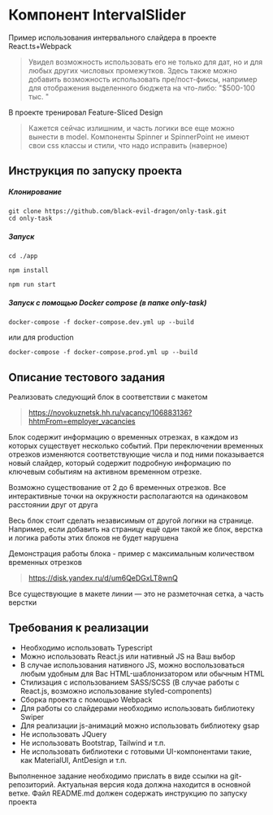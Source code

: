 # Компонент IntervalSlider

Пример использования интервального слайдера в проекте React.ts+Webpack
> Увидел возможность использовать его не только для дат, но и для любых других числовых промежутков. Здесь также можно добавить возможность использовать пре/пост-фиксы, например для отображения выделенного бюджета на что-либо: "$500-100 тыс. "

В проекте тренировал Feature-Sliced Design
> Кажется сейчас излишним, и часть логики все еще можно вынести в model. Компоненты Spinner и SpinnerPoint не имеют свои css классы и стили, что надо исправить (наверное)

## Инструкция по запуску проекта

##### Клонирование

```
git clone https://github.com/black-evil-dragon/only-task.git
cd only-task
```


##### Запуск

```
cd ./app
```

```
npm install
```

```
npm run start
```

##### Запуск с помощью Docker compose (в папке only-task)

```
docker-compose -f docker-compose.dev.yml up --build
```
или для production
```
docker-compose -f docker-compose.prod.yml up --build
```


## Описание тестового задания
Реализовать следующий блок в соответствии с макетом 
> https://novokuznetsk.hh.ru/vacancy/106883136?hhtmFrom=employer_vacancies

Блок содержит информацию о временных отрезках, в каждом из которых существует несколько событий. 
При переключении временных отрезков изменяются соответствующие числа и под ними показывается новый слайдер, который содержит подробную информацию по ключевым событиям на активном временном отрезке.

Возможно существование от 2 до 6 временных отрезков. Все интерактивные точки на окружности располагаются на одинаковом расстоянии друг от друга

Весь блок стоит сделать независимым от другой логики на странице. 
Например, если добавить на страницу ещё один такой же блок, верстка и логика работы этих блоков не будет нарушена

Демонстрация работы блока - пример с максимальным количеством временных отрезков
> https://disk.yandex.ru/d/um6QeDGxLT8wnQ

Все существующие в макете линии — это не разметочная сетка, а часть верстки 

## Требования к реализации

- Необходимо использовать Typescript
- Можно использовать React.js или нативный JS на Ваш выбор
- В случае использования нативного JS, можно воспользоваться любым удобным для Вас HTML-шаблонизатором или обычным HTML
- Стилизация с использованием SASS/SCSS (В случае работы с React.js, возможно использование styled-components)
- Сборка проекта с помощью Webpack
- Для работы со слайдерами необходимо использовать библиотеку Swiper
- Для реализации js-анимаций можно использовать библиотеку gsap
- Не использовать JQuery
- Не использовать Bootstrap, Tailwind и т.п.
- Не использовать библиотеки с готовыми UI-компонентами такие, как MaterialUI, AntDesign и т.п.

Выполненное задание необходимо прислать в виде ссылки на git-репозиторий. Актуальная версия кода должна находится в основной ветке.
Файл README.md должен содержать инструкцию по запуску проекта
